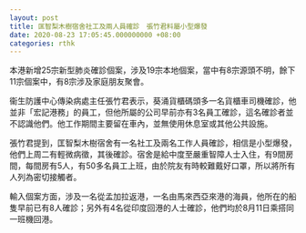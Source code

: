 ```yaml
---
layout: post
title: 匡智梨木樹宿舍社工及兩人員確診　張竹君料屬小型爆發
date: 2020-08-23 17:05:45.000000000 +08:00
categories: rthk
---
```


本港新增25宗新型肺炎確診個案，涉及19宗本地個案，當中有8宗源頭不明，餘下11宗個案中，有8宗涉及家庭朋友聚會。

衞生防護中心傳染病處主任張竹君表示，葵涌貨櫃碼頭多一名貨櫃車司機確診，他並非「宏記港務」的員工，但他所屬的公司早前亦有3名員工確診，這名確診者並不認識他們。他工作期間主要留在車內，並無使用休息室或其他公共設施。

張竹君提到，匡智梨木樹宿舍有一名社工及兩名工作人員確診，相信是小型爆發，他們上周二有輕微病徵，其後確診。宿舍是給中度至嚴重智障人士入住，有9間房間，每間房有5人，有50多名員工上班，由於院友有時較難戴好口罩，所以將所有人列為密切接觸者。

輸入個案方面，涉及一名從孟加拉返港，一名由馬來西亞來港的海員，他所在的船隻早前已有8人確診；另外有4名從印度回港的人士確診，他們均於8月11日乘搭同一班機回港。
